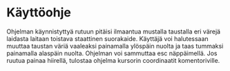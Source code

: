 # Käyttöohje

Ohjelman käynnistyttyä rutuun pitäisi ilmaantua mustalla taustalla eri värejä laidasta laitaan toistava staattinen suorakaide.
Käyttäjä voi halutessaan muuttaa taustan väriä vaaleaksi painamalla ylöspäin nuolta ja taas tummaksi painamalla alaspäin nuolta. 
Ohjelman voi sammuttaa esc näppäimellä. Jos ruutua painaa hiirellä, tulostaa ohjelma kursorin coordinaatit komentoriville. 